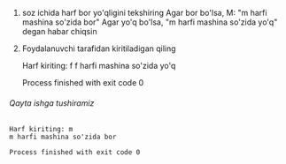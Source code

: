  1. soz ichida harf bor yo'qligini tekshiring
    Agar bor bo'lsa, M: "m harfi mashina so'zida bor"
    Agar yo'q bo'lsa, "m harfi mashina so'zida yo'q" degan habar chiqsin
 2. Foydalanuvchi tarafidan kiritiladigan qiling
 

    Harf kiriting: f
    f harfi mashina so'zida yo'q
    
    Process finished with exit code 0

<h6>Qayta ishga tushiramiz</h6> 

    Harf kiriting: m
    m harfi mashina so'zida bor
    
    Process finished with exit code 0
